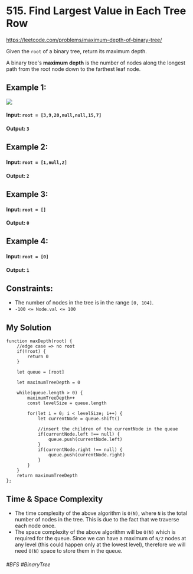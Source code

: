 # 515. Find Largest Value in Each Tree Row
https://leetcode.com/problems/maximum-depth-of-binary-tree/

Given the `root` of a binary tree, return its maximum depth.

A binary tree's <b>maximum depth</b> is the number of nodes along the longest path from the root node down to the farthest leaf node.
## Example 1:
![](https://assets.leetcode.com/uploads/2020/11/26/tmp-tree.jpg)
#### Input: `root = [3,9,20,null,null,15,7]`
#### Output: `3`
## Example 2:
#### Input: `root = [1,null,2]`
#### Output: `2`
## Example 3:
#### Input: `root = []`
#### Output: `0`
## Example 4:
#### Input: `root = [0]`
#### Output: `1`
## Constraints:

- The number of nodes in the tree is in the range `[0, 104]`.
- `-100 <= Node.val <= 100`

## My Solution
````
function maxDepth(root) {
    //edge case => no root
    if(!root) {
        return 0
    }
    
    let queue = [root]
    
    let maximumTreeDepth = 0
    
    while(queue.length > 0) {
        maximumTreeDepth++
        const levelSize = queue.length
        
        for(let i = 0; i < levelSize; i++) {
            let currentNode = queue.shift()
            
            //insert the children of the currentNode in the queue
            if(currentNode.left !== null) {
                queue.push(currentNode.left)
            }
            if(currentNode.right !== null) {
                queue.push(currentNode.right)
            }
        }
    }   
    return maximumTreeDepth
};
````
## Time & Space Complexity
- The time complexity of the above algorithm is `O(N)`, where `N` is the total number of nodes in the tree. This is due to the fact that we traverse each node once.
- The space complexity of the above algorithm will be `O(N)` which is required for the queue. Since we can have a maximum of `N/2` nodes at any level (this could happen only at the lowest level), therefore we will need `O(N)` space to store them in the queue.

###### #BFS #BinaryTree
